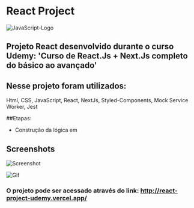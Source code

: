 # React Project
![JavaScript-Logo](https://github.com/ASOCezar/udemy_react/blob/master/public/js-logo.png)

## Projeto React desenvolvido durante o curso Udemy: 'Curso de React.Js + Next.Js completo do básico ao avançado'

## Nesse projeto foram utilizados:
Html, CSS, JavaScript, React, NextJs, Styled-Components, Mock Service Worker, Jest

##Etapas:
- Construção da lógica em 

## Screenshots

![Screenshot](https://github.com/ASOCezar/udemy_react/blob/master/public/udemy-project1.JPG)

![Gif](https://github.com/ASOCezar/udemy_react/blob/master/public/Udemy%20Projeto%201.gif)

### O projeto pode ser acessado através do link: http://react-project-udemy.vercel.app/
